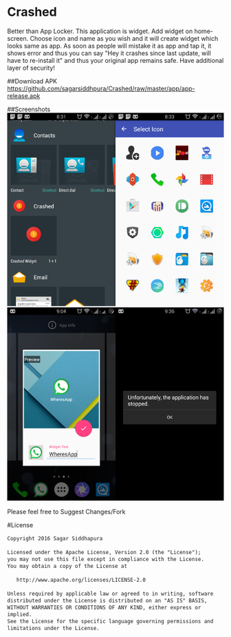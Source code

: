 # Crashed

Better than App Locker. This application is widget. Add widget on home-screen. Choose icon and name as you wish and it will create widget which looks same as app. As soon as people will mistake it as app and tap it, it shows error and thus you can say "Hey it crashes since last update, will have to re-install it" and thus your original app remains safe. Have additional layer of security!


##Download APK
https://github.com/sagarsiddhpura/Crashed/raw/master/app/app-release.apk


##Screenshots
![Image](https://raw.githubusercontent.com/sagarsiddhpura/Crashed/master/screenshots/SC1.png)
![Image](https://raw.githubusercontent.com/sagarsiddhpura/Crashed/master/screenshots/SC2.png)

Please feel free to Suggest Changes/Fork

#License

    Copyright 2016 Sagar Siddhapura

    Licensed under the Apache License, Version 2.0 (the "License");
    you may not use this file except in compliance with the License.
    You may obtain a copy of the License at

       http://www.apache.org/licenses/LICENSE-2.0

    Unless required by applicable law or agreed to in writing, software
    distributed under the License is distributed on an "AS IS" BASIS,
    WITHOUT WARRANTIES OR CONDITIONS OF ANY KIND, either express or implied.
    See the License for the specific language governing permissions and
    limitations under the License.
